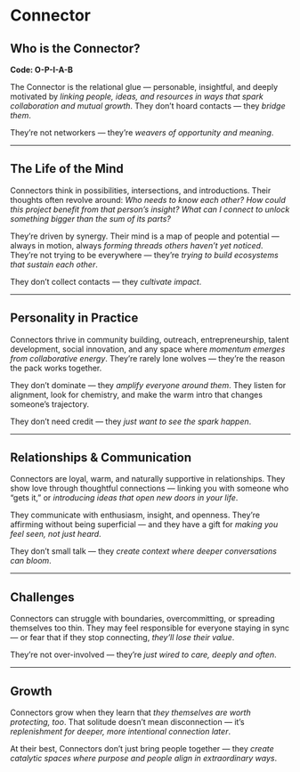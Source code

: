 # Connector
## Who is the Connector?
**Code: O-P-I-A-B**

The Connector is the relational glue — personable, insightful, and deeply motivated by *linking people, ideas, and resources in ways that spark collaboration and mutual growth*. They don’t hoard contacts — they *bridge them*.

They’re not networkers — they’re *weavers of opportunity and meaning*.

---

## The Life of the Mind

Connectors think in possibilities, intersections, and introductions. Their thoughts often revolve around: *Who needs to know each other? How could this project benefit from that person’s insight? What can I connect to unlock something bigger than the sum of its parts?*

They’re driven by synergy. Their mind is a map of people and potential — always in motion, always *forming threads others haven’t yet noticed*. They’re not trying to be everywhere — they’re *trying to build ecosystems that sustain each other*.

They don’t collect contacts — they *cultivate impact*.

---

## Personality in Practice

Connectors thrive in community building, outreach, entrepreneurship, talent development, social innovation, and any space where *momentum emerges from collaborative energy*. They’re rarely lone wolves — they’re the reason the pack works together.

They don’t dominate — they *amplify everyone around them*. They listen for alignment, look for chemistry, and make the warm intro that changes someone’s trajectory.

They don’t need credit — they *just want to see the spark happen*.

---

## Relationships & Communication

Connectors are loyal, warm, and naturally supportive in relationships. They show love through thoughtful connections — linking you with someone who “gets it,” or *introducing ideas that open new doors in your life*.

They communicate with enthusiasm, insight, and openness. They’re affirming without being superficial — and they have a gift for *making you feel seen, not just heard*.

They don’t small talk — they *create context where deeper conversations can bloom*.

---

## Challenges

Connectors can struggle with boundaries, overcommitting, or spreading themselves too thin. They may feel responsible for everyone staying in sync — or fear that if they stop connecting, *they’ll lose their value*.

They’re not over-involved — they’re *just wired to care, deeply and often*.

---

## Growth

Connectors grow when they learn that *they themselves are worth protecting, too*. That solitude doesn’t mean disconnection — it’s *replenishment for deeper, more intentional connection later*.

At their best, Connectors don’t just bring people together — they *create catalytic spaces where purpose and people align in extraordinary ways*.
